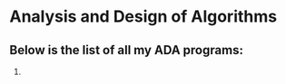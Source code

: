 <h1> Analysis and Design of Algorithms </h1>
<!-- <hr> -->
<h2>Below is the list of all my ADA programs:</h2>
<!-- <hr> -->
<ol>
  <li></li>
</ol>
